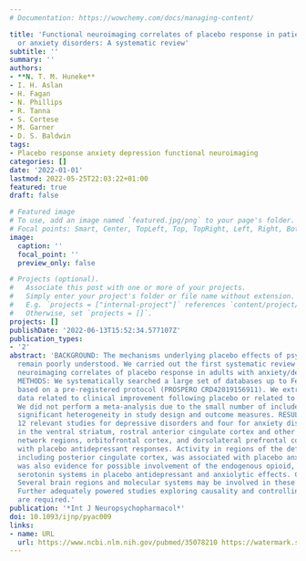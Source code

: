 ```yaml
---
# Documentation: https://wowchemy.com/docs/managing-content/

title: 'Functional neuroimaging correlates of placebo response in patients with depressive
  or anxiety disorders: A systematic review'
subtitle: ''
summary: ''
authors:
- **N. T. M. Huneke**
- I. H. Aslan
- H. Fagan
- N. Phillips
- R. Tanna
- S. Cortese
- M. Garner
- D. S. Baldwin
tags:
- Placebo response anxiety depression functional neuroimaging
categories: []
date: '2022-01-01'
lastmod: 2022-05-25T22:03:22+01:00
featured: true
draft: false

# Featured image
# To use, add an image named `featured.jpg/png` to your page's folder.
# Focal points: Smart, Center, TopLeft, Top, TopRight, Left, Right, BottomLeft, Bottom, BottomRight.
image:
  caption: ''
  focal_point: ''
  preview_only: false

# Projects (optional).
#   Associate this post with one or more of your projects.
#   Simply enter your project's folder or file name without extension.
#   E.g. `projects = ["internal-project"]` references `content/project/deep-learning/index.md`.
#   Otherwise, set `projects = []`.
projects: []
publishDate: '2022-06-13T15:52:34.577107Z'
publication_types:
- '2'
abstract: 'BACKGROUND: The mechanisms underlying placebo effects of psychotropic drugs
  remain poorly understood. We carried out the first systematic review of functional
  neuroimaging correlates of placebo response in adults with anxiety/depressive disorders.
  METHODS: We systematically searched a large set of databases up to February 2021
  based on a pre-registered protocol (PROSPERO CRD42019156911). We extracted neuroimaging
  data related to clinical improvement following placebo or related to placebo mechanisms.
  We did not perform a meta-analysis due to the small number of included studies and
  significant heterogeneity in study design and outcome measures. RESULTS: We found
  12 relevant studies for depressive disorders and four for anxiety disorders. Activity
  in the ventral striatum, rostral anterior cingulate cortex and other default mode
  network regions, orbitofrontal cortex, and dorsolateral prefrontal cortex correlated
  with placebo antidepressant responses. Activity in regions of the default mode network,
  including posterior cingulate cortex, was associated with placebo anxiolysis. There
  was also evidence for possible involvement of the endogenous opioid, dopamine and
  serotonin systems in placebo antidepressant and anxiolytic effects. CONCLUSIONS:
  Several brain regions and molecular systems may be involved in these placebo effects.
  Further adequately powered studies exploring causality and controlling for confounders
  are required.'
publication: '*Int J Neuropsychopharmacol*'
doi: 10.1093/ijnp/pyac009
links:
- name: URL
  url: https://www.ncbi.nlm.nih.gov/pubmed/35078210 https://watermark.silverchair.com/pyac009.pdf?token=AQECAHi208BE49Ooan9kkhW_Ercy7Dm3ZL_9Cf3qfKAc485ysgAAAtcwggLTBgkqhkiG9w0BBwagggLEMIICwAIBADCCArkGCSqGSIb3DQEHATAeBglghkgBZQMEAS4wEQQMXDfvzGwSSbGYFlBcAgEQgIICipbdKOHBfzu6TEM_9IX6JP69fjx6YRgc_qOrWQERc0iWPLc0SMisIOABhVkOvksHyHFefJGEIJuLGoZ2BzA37zUFa-cUnifLs_fi6T6YHfaO97OYyS8DHPEKfbGb5itonryzMDo_V7SSXtBQQvBDk77QGlGLbsYd-lGTYJ7bBF70NV7EaW_ziV8wMAtNMsk9AJklP8nDO2NJQlEFqPC6c05OQyTQRJrNwiFyJSpTaYMPYxNs5Gf0v3GvQOgOB6XxJXCNKDyB6LyP_v5BoCNLq7FN-qDQcFUSYvBixWAscxSooj-IiZV2ciV4GueE1ROZrOpyWBsKECVxnpuJILBo9kW27-yJAk0GUPjCLU2dmRQMErYr8eVaApk-AWmt87HWoH_ZZG4errHANkqfIcz0wOwsZu_bf0I05qeZ3Y3UQ4HoVus4BnbasYpiZ0nGycnaeL4TKXNGqKnK6--_DoyG-zhvkAtsEEoH55hDqEPGbCXldsYn3YkxVc84XWGSs2di-Itg7d3vhNOv3oTZjoDPAmLVNlZ608OTolBzdJFvviA2bTDVefdjsC_G29hFVlTKZjxZ0lrjmJNH9L8IMtYTlMEluKhMB7ZKpBcrZFXlScEoAJrgT0kuk3_1xhKjlc0ZKAVW2Z1p12LAtJIK4d0jrZwoo_MurC_l8w46uskFUiifbkQWc_xG4zi37oR8nzqZRGmO1K3d5N9FUN6sriw7jcJPICoGE1mMg_1JPGZWMY3TAT2BPmH2nx8YGNbb0RDfhlyE547ybmIJ1BQ7FncdPK4oI-LVWYdeQ28fQ4aykuk18PxpAWniGyA24BjESBfOqX6vNdrIaV-9EH8zgFqzIg88EIqkT-X_Civv
---
```

